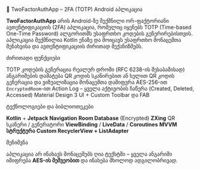 📱 TwoFactorAuthApp – 2FA (TOTP) Android აპლიკაცია

**TwoFactorAuthApp** არის Android-ზე შექმნილი ორ-ფაქტორიანი ავთენტიფიკაციის (2FA) აპლიკაცია, რომელიც იყენებს TOTP (Time-based One-Time Password) ალგორითმს უსაფრთხო კოდების გენერირებისთვის.
აპლიკაცია შექმნილია Kotlin ენაზე და მოიცავს უსაფრთხო მონაცემთა შენახვისა და ავთენტიფიკაციის ძირითად მექანიზმებს.

ძირითადი ფუნქციები

TOTP კოდების გენერაცია რეალურ დროში (RFC 6238-ის შესაბამისად)
ანგარიშების დამატება QR კოდის სკანირებით ან ხელით
QR კოდის გენერაცია და ვიზუალიზაცია
მონაცემთა დაშიფვრა AES-256-ით `EncryptedRoom`-ით
Action Log – ყველა აქტივობის ჩაწერა (Created, Deleted, Accessed)
Material Design 3 UI + Custom Toolbar და FAB

ტექნოლოგიები და ბიბლიოთეკები

**Kotlin** + **Jetpack Navigation**
**Room Database** (Encrypted)
**ZXing** QR სკანერი / გენერატორი
**ViewBinding** / **LiveData** / **Coroutines**
**MVVM სტრუქტურა**
**Custom RecyclerView + ListAdapter**

შენიშვნა

აპლიკაცია არ ინახავს მონაცემებს ღია ტექსტში – ყველა ანგარიში იშიფრება **AES-ის მეშვეობით** და ინახება მხოლოდ ადგილობრივად.
